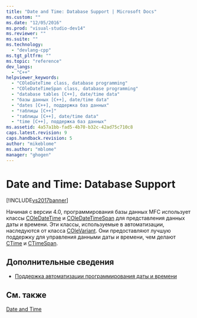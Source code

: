 ```yaml
---
title: "Date and Time: Database Support | Microsoft Docs"
ms.custom: ""
ms.date: "12/05/2016"
ms.prod: "visual-studio-dev14"
ms.reviewer: ""
ms.suite: ""
ms.technology: 
  - "devlang-cpp"
ms.tgt_pltfrm: ""
ms.topic: "reference"
dev_langs: 
  - "C++"
helpviewer_keywords: 
  - "COleDateTime class, database programming"
  - "COleDateTimeSpan class, database programming"
  - "database tables [C++], date/time data"
  - "базы данных [C++], date/time data"
  - "dates [C++], поддержка баз данных"
  - "таблицы [C++]"
  - "таблицы [C++], date/time data"
  - "time [C++], поддержка баз данных"
ms.assetid: 4a57a1bb-fad5-4b70-b32c-42ad75c710c8
caps.latest.revision: 9
caps.handback.revision: 5
author: "mikeblome"
ms.author: "mblome"
manager: "ghogen"
---
```

# Date and Time: Database Support
[!INCLUDE[vs2017banner](../assembler/inline/includes/vs2017banner.md)]

Начиная с версии 4.0, программирования базы данных MFC использует классы [COleDateTime](../atl-mfc-shared/reference/coledatetime-class.md) и [COleDateTimeSpan](../Topic/COleDateTimeSpan%20Class.md) для представления данных даты и времени.  Эти классы, используемые в автоматизации, наследуются от класса [COleVariant](../mfc/reference/colevariant-class.md).  Они предоставляют лучшую поддержку для управления данными даты и времени, чем делают [CTime](../Topic/CTime%20Class.md) и [CTimeSpan](../atl-mfc-shared/reference/ctimespan-class.md).  
  
## Дополнительные сведения  
  
-   [Поддержка автоматизации программирования даты и времени](../Topic/Date%20and%20Time:%20Automation%20Support.md)  
  
## См. также  
 [Date and Time](../atl-mfc-shared/date-and-time.md)